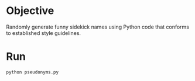 # Objective
Randomly generate funny sidekick names using Python code that conforms to established style guidelines.

# Run
```sh
python pseudonyms.py
```